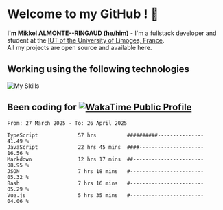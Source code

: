 # Welcome to my GitHub ! 🌃

**I'm Mikkel ALMONTE--RINGAUD (he/him)** - I'm a fullstack developer and student at the [IUT of the University of Limoges, France](https://iut.unilim.fr). \
All my projects are open source and available here.

## Working using the following technologies

![My Skills](https://skillicons.dev/icons?i=solidjs,pnpm,nodejs,ts,js,vercel,netlify,html,css,rust,astro,git,vue,md,electron,figma,github,bash,bun,cloudflare,py,tailwind,nginx,npm,tauri,vite,zig,yarn,windicss,dart,flutter,kotlin&theme=dark)

## Been coding for [![WakaTime Public Profile](https://wakatime.com/badge/user/0839e595-e07a-435c-8d59-ed95f2a3d6dd.svg?style=flat-square)](https://wakatime.com/@0839e595-e07a-435c-8d59-ed95f2a3d6dd)

<!--START_SECTION:waka-->

```plain
From: 27 March 2025 - To: 26 April 2025

TypeScript             57 hrs          ##########---------------   41.49 %
JavaScript             22 hrs 45 mins  ####---------------------   16.56 %
Markdown               12 hrs 17 mins  ##-----------------------   08.95 %
JSON                   7 hrs 18 mins   #------------------------   05.32 %
Bash                   7 hrs 16 mins   #------------------------   05.29 %
Vue.js                 5 hrs 35 mins   #------------------------   04.06 %
```

<!--END_SECTION:waka-->
